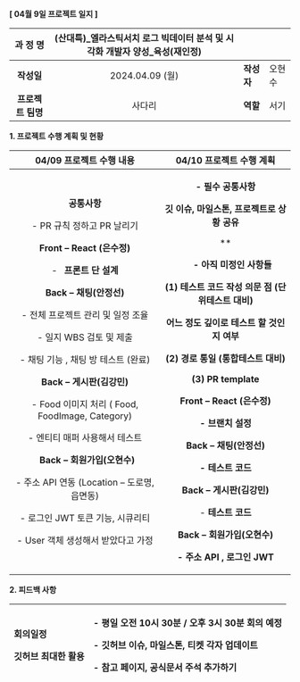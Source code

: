 ﻿**[ 04월 9일 프로젝트 일지 ]** 

|**과 정 명**|(산대특)\_엘라스틱서치 로그 빅데이터 분석 및 시각화 개발자 양성\_육성(재인정)|||
| :-: | :-: | :- | :- |
|**작성일**|2024\.04.09 (월)|**작성자**|오현수|
|**프로젝트 팀명**|사다리|**역할**|서기|

<a name="_heading=h.gjdgxs"></a>**1. 프로젝트 수행 계획 및 현황**

|**04/09 프로젝트 수행 내용**|**04/10 프로젝트 수행 계획**|
| :-: | :-: |
|<p>**공통사항** </p><p>- PR 규칙 정하고 PR 날리기 </p><p></p><p>**Front – React (은수정)**</p><p>- ` `**프론트 단 설계** </p><p>**Back – 채팅(안정선)**</p><p>- 전체 프로젝트 관리 및 일정 조율</p><p>- 일지 WBS 검토 및 제출 </p><p>- 채팅 기능 , 채팅 방  테스트 (완료)</p><p>**Back – 게시판(김강민)**</p><p>- Food 이미지 처리 ( Food, FoodImage, Category)</p><p>- 엔티티 매퍼 사용해서 테스트 </p><p>` `**Back – 회원가입(오현수)**</p><p>- 주소 API 연동 (Location – 도로명, 읍면동)</p><p>- 로그인 JWT 토큰 기능, 시큐리티 </p><p>- User 객체 생성해서 받았다고 가정 </p>|<p>**- 필수 공통사항** </p><p>**깃 이슈, 마일스톤, 프로젝트로 상황 공유**</p><p>**  </p><p>`   `**- 아직 미정인 사항들** </p><p>**(1) 테스트 코드 작성 의문 점 (단위테스트 대비)**</p><p>**어느 정도 깊이로 테스트 할 것인지 여부**</p><p>**(2) 경로 통일 (통합테스트 대비)**</p><p>**(3) PR template**</p><p></p><p>**Front – React (은수정)**</p><p>**- 브랜치 설정**</p><p>**Back – 채팅(안정선)**</p><p>**- 테스트 코드**</p><p></p><p>**Back – 게시판(김강민)**</p><p>- **테스트 코드**</p><p></p><p>**Back – 회원가입(오현수)**</p><p>**- 주소  API , 로그인  JWT**</p>|

**2. 피드백 사항**

|<p>**회의일정**</p><p>**깃허브 최대한 활용**</p>|<p>**- 평일  오전 10시 30분 / 오후 3시 30분 회의 예정**</p><p>**- 깃허브 이슈, 마일스톤, 티켓 각자 업데이트** </p><p>**- 참고 페이지, 공식문서 주석 추가하기**</p>|
| :- | :- |

